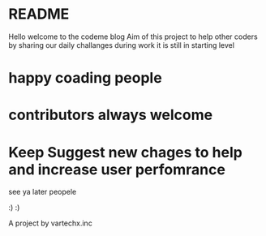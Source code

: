 # README

Hello welcome to the codeme blog
Aim of this project to help other coders by sharing our daily challanges during work
it is still in starting level
# happy coading people
# contributors always welcome
# Keep Suggest new chages to help and increase user perfomrance
see ya later peopele




:)  :)








A project by vartechx.inc
